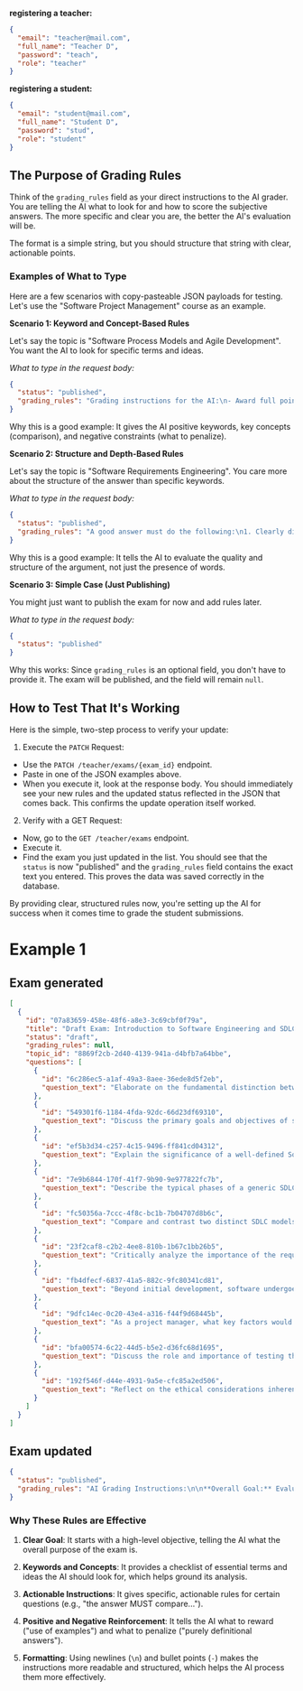 **registering a teacher:**
```JSON
{
  "email": "teacher@mail.com",
  "full_name": "Teacher D",
  "password": "teach",
  "role": "teacher"
}
```
**registering a student:**
```JSON
{
  "email": "student@mail.com",
  "full_name": "Student D",
  "password": "stud",
  "role": "student"
}
```
## The Purpose of Grading Rules
Think of the ```grading_rules``` field as your direct instructions to the AI grader. You are telling the AI what to look for and how to score the subjective answers. The more specific and clear you are, the better the AI's evaluation will be.

The format is a simple string, but you should structure that string with clear, actionable points.

### Examples of What to Type
Here are a few scenarios with copy-pasteable JSON payloads for testing. Let's use the "Software Project Management" course as an example.

**Scenario 1: Keyword and Concept-Based Rules**

Let's say the topic is "Software Process Models and Agile Development". You want the AI to look for specific terms and ideas.

*What to type in the request body:*
```JSON
{
  "status": "published",
  "grading_rules": "Grading instructions for the AI:\n- Award full points if the answer correctly defines and compares 'Agile' and 'Waterfall' models.\n- Look for keywords such as 'sprints', 'iterations', 'scrum', 'user stories', and 'backlog'.\n- The answer must mention that Agile is adaptive and Waterfall is sequential.\n- Deduct points if the answer only defines one model without comparison."
}
```
Why this is a good example: It gives the AI positive keywords, key concepts (comparison), and negative constraints (what to penalize).

**Scenario 2: Structure and Depth-Based Rules**

Let's say the topic is "Software Requirements Engineering". You care more about the structure of the answer than specific keywords.

*What to type in the request body:*
```JSON
{
  "status": "published",
  "grading_rules": "A good answer must do the following:\n1. Clearly distinguish between functional and non-functional requirements.\n2. Provide at least one real-world example for each type (e.g., 'A login button is a functional requirement, while system performance is non-functional').\n3. Explain the importance of requirements elicitation. Simple definitions are not sufficient."
}
```
Why this is a good example: It tells the AI to evaluate the quality and structure of the argument, not just the presence of words.

**Scenario 3: Simple Case (Just Publishing)**

You might just want to publish the exam for now and add rules later.

*What to type in the request body:*
```JSON
{
  "status": "published"
}
```
Why this works: Since ```grading_rules``` is an optional field, you don't have to provide it. The exam will be published, and the field will remain ```null```.

## How to Test That It's Working
Here is the simple, two-step process to verify your update:
1. Execute the ```PATCH``` Request:
- Use the ```PATCH /teacher/exams/{exam_id}``` endpoint.
- Paste in one of the JSON examples above.
- When you execute it, look at the response body. You should immediately see your new rules and the updated status reflected in the JSON that comes back. This confirms the update operation itself worked.

2. Verify with a GET Request:
- Now, go to the ```GET /teacher/exams``` endpoint.
- Execute it.
- Find the exam you just updated in the list. You should see that the ```status``` is now "published" and the ```grading_rules``` field contains the exact text you entered. This proves the data was saved correctly in the database.

By providing clear, structured rules now, you're setting up the AI for success when it comes time to grade the student submissions.



# Example 1

## Exam generated

```JSON
[
  {
    "id": "07a83659-458e-48f6-a8e3-3c69cbf0f79a",
    "title": "Draft Exam: Introduction to Software Engineering and SDLC",
    "status": "draft",
    "grading_rules": null,
    "topic_id": "8869f2cb-2d40-4139-941a-d4bfb7a64bbe",
    "questions": [
      {
        "id": "6c286ec5-a1af-49a3-8aee-36ede8d5f2eb",
        "question_text": "Elaborate on the fundamental distinction between \"programming\" and \"software engineering,\" and explain why a disciplined engineering approach is crucial for developing complex, reliable, and maintainable software systems."
      },
      {
        "id": "549301f6-1184-4fda-92dc-66d23df69310",
        "question_text": "Discuss the primary goals and objectives of software engineering. How do these goals address common challenges in software development projects, particularly concerning quality, cost, and schedule?"
      },
      {
        "id": "ef5b3d34-c257-4c15-9496-ff841cd04312",
        "question_text": "Explain the significance of a well-defined Software Development Life Cycle (SDLC) in managing software projects. What are the potential consequences and risks of omitting or poorly executing one or more SDLC phases?"
      },
      {
        "id": "7e9b6844-170f-41f7-9b90-9e977822fc7b",
        "question_text": "Describe the typical phases of a generic SDLC. For each phase, identify its main activities, key deliverables, and explain how its outputs serve as essential inputs for subsequent phases."
      },
      {
        "id": "fc50356a-7ccc-4f8c-bc1b-7b04707d8b6c",
        "question_text": "Compare and contrast two distinct SDLC models (e.g., Waterfall vs. Agile), highlighting their core principles, advantages, and disadvantages. Discuss specific project characteristics that would make one model more suitable than the other."
      },
      {
        "id": "23f2caf8-c2b2-4ee8-810b-1b67c1bb26b5",
        "question_text": "Critically analyze the importance of the requirements gathering and analysis phase in the SDLC. What specific risks and challenges arise from incomplete, ambiguous, or volatile requirements, and how can these be effectively mitigated?"
      },
      {
        "id": "fb4dfecf-6837-41a5-882c-9fc80341cd81",
        "question_text": "Beyond initial development, software undergoes a significant maintenance phase. Describe the different types of software maintenance (e.g., corrective, adaptive, perfective, preventive) and explain why this phase often consumes a substantial portion of a software system's total lifecycle cost."
      },
      {
        "id": "9dfc14ec-0c20-43e4-a316-f44f9d68445b",
        "question_text": "As a project manager, what key factors would you consider when selecting an appropriate SDLC model for a new software project? Illustrate your answer with specific project examples that would lead you to favor certain models over others."
      },
      {
        "id": "bfa00574-6c22-44d5-b5e2-d36fc68d1695",
        "question_text": "Discuss the role and importance of testing throughout the various stages of the SDLC, not just at the end. Why is early and continuous testing emphasized in modern software development methodologies, and what benefits does it provide?"
      },
      {
        "id": "192f546f-d44e-4931-9a5e-cfc85a2ed506",
        "question_text": "Reflect on the ethical considerations inherent in software engineering and project management within the SDLC. Provide examples of potential ethical dilemmas that might arise during different phases and discuss how a responsible software professional should navigate them."
      }
    ]
  }
]
```

## Exam updated

```JSON
{
  "status": "published",
  "grading_rules": "AI Grading Instructions:\n\n**Overall Goal:** Evaluate the student's comprehensive understanding of the Software Development Life Cycle (SDLC) and core software engineering principles. High marks should be given for answers that demonstrate critical thinking and the ability to compare concepts, not just define them.\n\n**Key Concepts to Look For Across All Answers:**\n- Correct differentiation between 'programming' (an activity) and 'software engineering' (a discipline).\n- Identification of core SDLC phases: Requirements, Design, Implementation, Testing, Maintenance.\n- Accurate comparison of Waterfall (sequential, rigid) vs. Agile (iterative, flexible).\n- Mention of key Agile terms like 'sprints', 'iterations', or 'scrum' where appropriate.\n- Understanding of different software maintenance types (e.g., corrective, adaptive, perfective).\n\n**Specific Guidance for Key Questions:**\n- **For question 5 (Waterfall vs. Agile):** The answer MUST actively compare and contrast the two models. Simply defining them in isolation is not sufficient for full marks.\n- **For question 8 (Project Manager's view):** The answer should connect the choice of an SDLC model to specific project characteristics (e.g., 'Use Waterfall for projects with stable, well-understood requirements' or 'Use Agile for projects where requirements are expected to change').\n- **For question 9 (Testing):** Reward answers that emphasize testing as a continuous activity throughout the SDLC, not just a final phase.\n\n**Scoring Instructions:**\n- Award maximum points for well-structured answers that use relevant examples to support their claims.\n- Deduct points for answers that are purely definitional without providing context or analysis.\n- Be lenient on minor grammatical errors, but the core concepts must be communicated clearly."
}
```

### Why These Rules are Effective
1. **Clear Goal**: It starts with a high-level objective, telling the AI what the overall purpose of the exam is.

2. **Keywords and Concepts**: It provides a checklist of essential terms and ideas the AI should look for, which helps ground its analysis.

3. **Actionable Instructions**: It gives specific, actionable rules for certain questions (e.g., "the answer MUST compare...").

4. **Positive and Negative Reinforcement**: It tells the AI what to reward ("use of examples") and what to penalize ("purely definitional answers").

5. **Formatting**: Using newlines (```\n```) and bullet points (```-```) makes the instructions more readable and structured, which helps the AI process them more effectively.